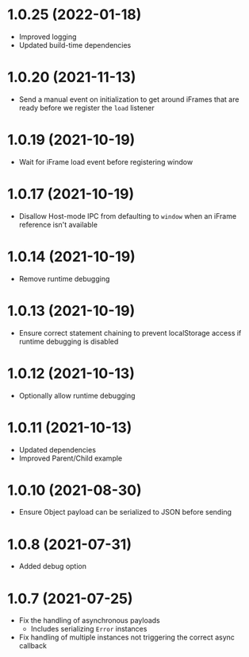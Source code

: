 # 1.0.25 (2022-01-18)

- Improved logging
- Updated build-time dependencies

# 1.0.20 (2021-11-13)

- Send a manual event on initialization to get around iFrames that are ready before we register the `load` listener

# 1.0.19 (2021-10-19)

- Wait for iFrame load event before registering window

# 1.0.17 (2021-10-19)

- Disallow Host-mode IPC from defaulting to `window` when an iFrame reference isn't available

# 1.0.14 (2021-10-19)

- Remove runtime debugging

# 1.0.13 (2021-10-19)

- Ensure correct statement chaining to prevent localStorage access if runtime debugging is disabled

# 1.0.12 (2021-10-13)

- Optionally allow runtime debugging

# 1.0.11 (2021-10-13)

- Updated dependencies
- Improved Parent/Child example

# 1.0.10 (2021-08-30)

- Ensure Object payload can be serialized to JSON before sending

# 1.0.8 (2021-07-31)

- Added debug option

# 1.0.7 (2021-07-25)

- Fix the handling of asynchronous payloads
  - Includes serializing `Error` instances
- Fix handling of multiple instances not triggering the correct async callback

